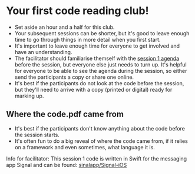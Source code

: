 # Your first code reading club!

* Set aside an hour and a half for this club. 
* Your subsequent sessions can be shorter, but it's good to leave enough time to go through things in more detail when you first start.
* It's important to leave enough time for everyone to get involved and have an understanding.
* The facilitator should familiarise themself with the [session 1 agenda](https://github.com/CodeReadingClubs/Resources/blob/trunk/StarterKit/Session1/agenda.md) before the session, but everyone else just needs to turn up. It's helpful for everyone to be able to see the agenda during the session, so either send the participants a copy or share one online.
* It's best if the participants do not look at the code before the session, but they'll need to arrive with a copy (printed or digital) ready for marking up.

## Where the code.pdf came from

* It's best if the participants don't know anything about the code before the session starts.
* It's often fun to do a big reveal of where the code came from, if it relies on a framework and even sometimes, what language it is.

Info for facilitator:
 This session 1 code is written in Swift for the messaging app Signal and can be found: [sinalapp/Signal-iOS](https://github.com/signalapp/Signal-iOS/blob/master/Signal/src/Models/PhoneNumberValidator.swift)
